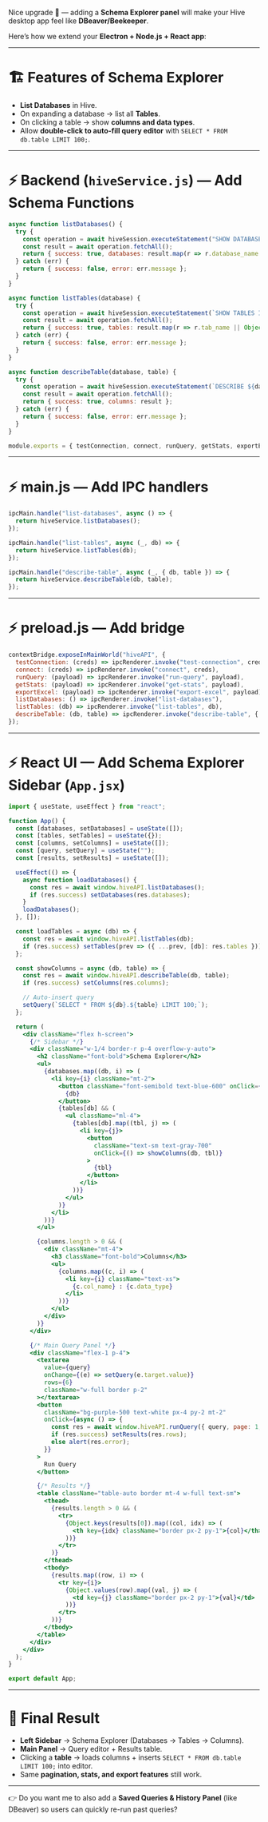 Nice upgrade 🚀 — adding a **Schema Explorer panel** will make your Hive desktop app feel like **DBeaver/Beekeeper**.

Here’s how we extend your **Electron + Node.js + React app**:

---

# 🏗 Features of Schema Explorer

* **List Databases** in Hive.
* On expanding a database → list all **Tables**.
* On clicking a table → show **columns and data types**.
* Allow **double-click to auto-fill query editor** with `SELECT * FROM db.table LIMIT 100;`.

---

# ⚡ Backend (`hiveService.js`) — Add Schema Functions

```js
async function listDatabases() {
  try {
    const operation = await hiveSession.executeStatement("SHOW DATABASES");
    const result = await operation.fetchAll();
    return { success: true, databases: result.map(r => r.database_name || Object.values(r)[0]) };
  } catch (err) {
    return { success: false, error: err.message };
  }
}

async function listTables(database) {
  try {
    const operation = await hiveSession.executeStatement(`SHOW TABLES IN ${database}`);
    const result = await operation.fetchAll();
    return { success: true, tables: result.map(r => r.tab_name || Object.values(r)[0]) };
  } catch (err) {
    return { success: false, error: err.message };
  }
}

async function describeTable(database, table) {
  try {
    const operation = await hiveSession.executeStatement(`DESCRIBE ${database}.${table}`);
    const result = await operation.fetchAll();
    return { success: true, columns: result };
  } catch (err) {
    return { success: false, error: err.message };
  }
}

module.exports = { testConnection, connect, runQuery, getStats, exportExcel, listDatabases, listTables, describeTable };
```

---

# ⚡ main.js — Add IPC handlers

```js
ipcMain.handle("list-databases", async () => {
  return hiveService.listDatabases();
});

ipcMain.handle("list-tables", async (_, db) => {
  return hiveService.listTables(db);
});

ipcMain.handle("describe-table", async (_, { db, table }) => {
  return hiveService.describeTable(db, table);
});
```

---

# ⚡ preload.js — Add bridge

```js
contextBridge.exposeInMainWorld("hiveAPI", {
  testConnection: (creds) => ipcRenderer.invoke("test-connection", creds),
  connect: (creds) => ipcRenderer.invoke("connect", creds),
  runQuery: (payload) => ipcRenderer.invoke("run-query", payload),
  getStats: (payload) => ipcRenderer.invoke("get-stats", payload),
  exportExcel: (payload) => ipcRenderer.invoke("export-excel", payload),
  listDatabases: () => ipcRenderer.invoke("list-databases"),
  listTables: (db) => ipcRenderer.invoke("list-tables", db),
  describeTable: (db, table) => ipcRenderer.invoke("describe-table", { db, table }),
});
```

---

# ⚡ React UI — Add Schema Explorer Sidebar (`App.jsx`)

```jsx
import { useState, useEffect } from "react";

function App() {
  const [databases, setDatabases] = useState([]);
  const [tables, setTables] = useState({});
  const [columns, setColumns] = useState([]);
  const [query, setQuery] = useState("");
  const [results, setResults] = useState([]);

  useEffect(() => {
    async function loadDatabases() {
      const res = await window.hiveAPI.listDatabases();
      if (res.success) setDatabases(res.databases);
    }
    loadDatabases();
  }, []);

  const loadTables = async (db) => {
    const res = await window.hiveAPI.listTables(db);
    if (res.success) setTables(prev => ({ ...prev, [db]: res.tables }));
  };

  const showColumns = async (db, table) => {
    const res = await window.hiveAPI.describeTable(db, table);
    if (res.success) setColumns(res.columns);

    // Auto-insert query
    setQuery(`SELECT * FROM ${db}.${table} LIMIT 100;`);
  };

  return (
    <div className="flex h-screen">
      {/* Sidebar */}
      <div className="w-1/4 border-r p-4 overflow-y-auto">
        <h2 className="font-bold">Schema Explorer</h2>
        <ul>
          {databases.map((db, i) => (
            <li key={i} className="mt-2">
              <button className="font-semibold text-blue-600" onClick={() => loadTables(db)}>
                {db}
              </button>
              {tables[db] && (
                <ul className="ml-4">
                  {tables[db].map((tbl, j) => (
                    <li key={j}>
                      <button
                        className="text-sm text-gray-700"
                        onClick={() => showColumns(db, tbl)}
                      >
                        {tbl}
                      </button>
                    </li>
                  ))}
                </ul>
              )}
            </li>
          ))}
        </ul>

        {columns.length > 0 && (
          <div className="mt-4">
            <h3 className="font-bold">Columns</h3>
            <ul>
              {columns.map((c, i) => (
                <li key={i} className="text-xs">
                  {c.col_name} : {c.data_type}
                </li>
              ))}
            </ul>
          </div>
        )}
      </div>

      {/* Main Query Panel */}
      <div className="flex-1 p-4">
        <textarea
          value={query}
          onChange={(e) => setQuery(e.target.value)}
          rows={6}
          className="w-full border p-2"
        ></textarea>
        <button
          className="bg-purple-500 text-white px-4 py-2 mt-2"
          onClick={async () => {
            const res = await window.hiveAPI.runQuery({ query, page: 1, pageSize: 20 });
            if (res.success) setResults(res.rows);
            else alert(res.error);
          }}
        >
          Run Query
        </button>

        {/* Results */}
        <table className="table-auto border mt-4 w-full text-sm">
          <thead>
            {results.length > 0 && (
              <tr>
                {Object.keys(results[0]).map((col, idx) => (
                  <th key={idx} className="border px-2 py-1">{col}</th>
                ))}
              </tr>
            )}
          </thead>
          <tbody>
            {results.map((row, i) => (
              <tr key={i}>
                {Object.values(row).map((val, j) => (
                  <td key={j} className="border px-2 py-1">{val}</td>
                ))}
              </tr>
            ))}
          </tbody>
        </table>
      </div>
    </div>
  );
}

export default App;
```

---

# 🎁 Final Result

* **Left Sidebar** → Schema Explorer (Databases → Tables → Columns).
* **Main Panel** → Query editor + Results table.
* Clicking a **table** → loads columns + inserts `SELECT * FROM db.table LIMIT 100;` into editor.
* Same **pagination, stats, and export features** still work.

---

👉 Do you want me to also add a **Saved Queries & History Panel** (like DBeaver) so users can quickly re-run past queries?
